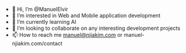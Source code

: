 - 👋 Hi, I’m @ManuelElvir
- 👀 I’m interested in Web and Mobile application development
- 🌱 I’m currently learning AI
- 💞️ I’m looking to collaborate on any interesting development projects
- 📫 How to reach me manuel@njiakim.com or manuel-njiakim.com/contact

<!---
ManuelElvir/ManuelElvir is a ✨ special ✨ repository because its `README.md` (this file) appears on your GitHub profile.
You can click the Preview link to take a look at your changes.
--->
